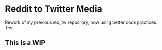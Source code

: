 # Reddit to Twitter Media

Rework of my previous red_tw repository, now using better code practices.
Test
## This is a WIP
